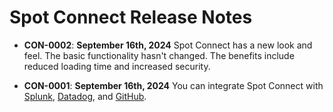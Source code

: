 # Spot Connect Release Notes

* **CON-0002**: **September 16th, 2024** Spot Connect has a new look and feel. The basic functionality hasn't changed. The benefits include reduced loading time and increased security.

* **CON-0001**: **September 16th, 2024** You can integrate Spot Connect with [Splunk](spot-connect/integrations/splunk), [Datadog](spot-connect/integrations/datadog), and [GitHub](spot-connect/integrations/git).
